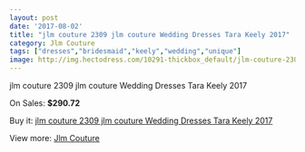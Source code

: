 ```yaml
---
layout: post
date: '2017-08-02'
title: "jlm couture 2309 jlm couture Wedding Dresses Tara Keely 2017"
category: Jlm Couture
tags: ["dresses","bridesmaid","keely","wedding","unique"]
image: http://img.hectodress.com/10291-thickbox_default/jlm-couture-2309-jlm-couture-wedding-dresses-tara-keely-2013.jpg
---
```

jlm couture 2309 jlm couture Wedding Dresses Tara Keely 2017

On Sales: **$290.72**
<a href="https://www.hectodress.com/jlm-couture/5097-jlm-couture-2309-jlm-couture-wedding-dresses-tara-keely-2013.html"><amp-img layout="responsive" width="600" height="600" src="//img.hectodress.com/10291-thickbox_default/jlm-couture-2309-jlm-couture-wedding-dresses-tara-keely-2013.jpg" alt="jlm couture 2309 jlm couture Wedding Dresses Tara Keely 2017 0" /></a>

Buy it: [jlm couture 2309 jlm couture Wedding Dresses Tara Keely 2017](https://www.hectodress.com/jlm-couture/5097-jlm-couture-2309-jlm-couture-wedding-dresses-tara-keely-2013.html "jlm couture 2309 jlm couture Wedding Dresses Tara Keely 2017")

View more: [Jlm Couture](https://www.hectodress.com/84-jlm-couture "Jlm Couture")